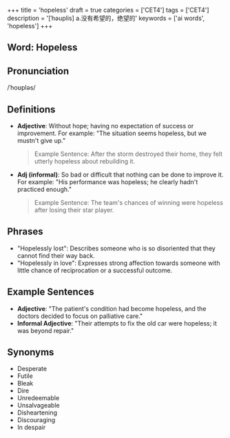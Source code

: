+++
title = 'hopeless'
draft = true
categories = ['CET4']
tags = ['CET4']
description = '[ˈhəuplis] a.没有希望的，绝望的'
keywords = ['ai words', 'hopeless']
+++

## Word: Hopeless

## Pronunciation
/ˈhoʊpləs/

## Definitions
- **Adjective**: Without hope; having no expectation of success or improvement. For example: "The situation seems hopeless, but we mustn't give up."

  > Example Sentence: After the storm destroyed their home, they felt utterly hopeless about rebuilding it.

- **Adj (informal)**: So bad or difficult that nothing can be done to improve it. For example: "His performance was hopeless; he clearly hadn't practiced enough."

  > Example Sentence: The team's chances of winning were hopeless after losing their star player.

## Phrases
- "Hopelessly lost": Describes someone who is so disoriented that they cannot find their way back.
- "Hopelessly in love": Expresses strong affection towards someone with little chance of reciprocation or a successful outcome.
  
## Example Sentences
- **Adjective**: "The patient's condition had become hopeless, and the doctors decided to focus on palliative care."
- **Informal Adjective**: "Their attempts to fix the old car were hopeless; it was beyond repair."

## Synonyms
- Desperate
- Futile
- Bleak
- Dire
- Unredeemable
- Unsalvageable
- Disheartening
- Discouraging
- In despair
